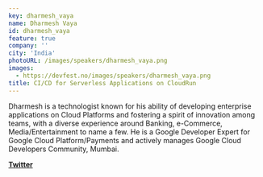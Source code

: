```yaml
---
key: dharmesh_vaya
name: Dharmesh Vaya
id: dharmesh_vaya
feature: true
company: ''
city: 'India'
photoURL: /images/speakers/dharmesh_vaya.png
images:
  - https://devfest.no/images/speakers/dharmesh_vaya.png
title: CI/CD for Serverless Applications on CloudRun
---
```


Dharmesh is a technologist known for his ability of developing enterprise applications on Cloud Platforms and fostering a spirit of innovation among teams, with a diverse experience around Banking, e-Commerce, Media/Entertainment to name a few. He is a Google Developer Expert for Google Cloud Platform/Payments and actively manages Google Cloud Developers Community, Mumbai.

**[Twitter](https://twitter.com/DRVaya)**